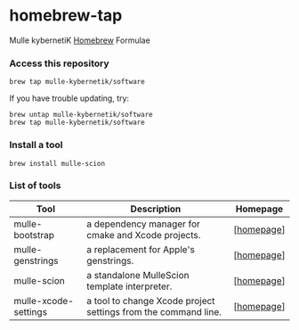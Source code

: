 # homebrew-tap
Mulle kybernetiK [Homebrew](//brew.sh) Formulae

### Access this repository

~~~
brew tap mulle-kybernetik/software
~~~

If you have trouble updating, try:

~~~
brew untap mulle-kybernetik/software
brew tap mulle-kybernetik/software
~~~

### Install a tool

~~~
brew install mulle-scion
~~~


### List of tools

Tool              | Description   | Homepage
-----------------|----------------|-------------
mulle-bootstrap  | a dependency manager for cmake and Xcode projects. | [[homepage](https://www.mulle-kybernetik.com/software/git/mulle-bootstrap)]
mulle-genstrings | a replacement for Apple's genstrings. | [[homepage](https://www.mulle-kybernetik.com/software/git/mulle-genstrings)]
mulle-scion      | a standalone MulleScion template interpreter. | [[homepage](https://www.mulle-kybernetik.com/software/git/MulleScion)]
mulle-xcode-settings |  a tool to change Xcode project settings from the command line. |[[homepage](http://www.mulle-kybernetik.com/software/git/mulle-xcode-settings)]
